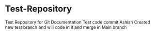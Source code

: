 # Test-Repository
Test Repository for Git Documentation
Test code commit
Ashish
Created new test branch and will code in it and merge in Main branch
